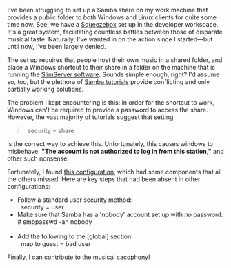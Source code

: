 I've been struggling to set up a Samba share on my work machine that provides a public folder to <em>both</em> Windows and Linux clients for quite some time now.  See, we have a <a href="http://www.slimdevices.com/pi_squeezebox.html">Squeezebox</a> set up in the developer workspace.  It's a great system, facilitating countless battles between those of disparate musical taste.  Naturally, I've wanted in on the action since I started&mdash;but until now, I've been largely denied.

The set up requires that people host their own music in a shared folder, and place a Windows shortcut to their share in a folder on the machine that is running the <a href="http://www.slimdevices.com/pi_features.html">SlimServer software</a>.  Sounds simple enough, right?  I'd assume so, too, but the plethora of <a href="http://www.google.com/search?q=samba+public+share">Samba tutorials</a> provide conflicting and only partially working solutions.

The problem I kept encountering is this: in order for the shortcut to work, Windows can't be required to provide a password to access the share.  However, the vast majority of tutorials suggest that setting

<blockquote><typo:code>&nbsp;&nbsp;security = share</typo:code></blockquote>

is the correct way to achieve this.  Unfortunately, this causes windows to misbehave: <b>"The account is not authorized to log in from this station,"</b> and other such nonsense.

Fortunately, I found <a href="http://micheljansen.org/blog/entry/182">this configuration</a>, which had some components that all the others missed.  Here are key steps that had been absent in other configurations:
<ul><li>Follow a standard user security method:<br /><typo:code>&nbsp;&nbsp;security = user</typo:code><br /></li><li>Make sure that Samba has a 'nobody' account set up with <em>no</em> password:<br /><typo:code># smbpasswd -an nobody</typo:code><br /><br /></li><li>Add the following to the <typo:code>[global]</typo:code> section:<br /><typo:code>&nbsp;&nbsp;map to guest = bad user</typo:code></li></ul>

Finally, I can contribute to the musical cacophony!

